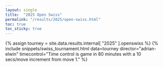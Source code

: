```yaml
---
layout: single
title:  "2025 Open Swiss"
permalink: "/results/2025/open-swiss.html"
toc: true
toc_sticky: true
---
```


{% assign tourney = site.data.results.internal[ "2025" ].openswiss %}
{% include snippets/swiss_tournament.html data=tourney director="adrian-elwin" timecontrol="Time control is game in 80 minutes with a 10 secs/move increment from move 1." %}
